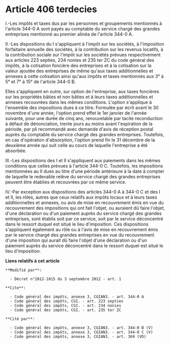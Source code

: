 # Article 406 terdecies

I.-Les impôts et taxes dus par les personnes et groupements mentionnés à l'article 344-0 A sont payés au comptable du service
chargé des grandes entreprises mentionné au premier alinéa de l'article 344-0 A. 

II.-Les dispositions du I s'appliquent à l'impôt sur les sociétés, à l'imposition forfaitaire annuelle des sociétés, à la
contribution sur les revenus locatifs, à la contribution sociale sur l'impôt sur les sociétés prévues respectivement aux
articles 223 septies, 234 nonies et 235 ter ZC du code général des impôts, à la cotisation foncière des entreprises et à la
cotisation sur la valeur ajoutée des entreprises de même qu'aux taxes additionnelles et annexes à cette cotisation ainsi
qu'aux impôts et taxes mentionnés aux 3° à 5° et 7° à 15° de l'article 344-0 B. 

Elles s'appliquent en outre, sur option de l'entreprise, aux taxes foncières sur les propriétés bâties et non bâties et à
leurs taxes additionnelles et annexes recouvrées dans les mêmes conditions. L'option s'applique à l'ensemble des impositions
dues à ce titre. Formulée par écrit avant le 30 novembre d'une année, l'option prend effet le 1er janvier de l'année
suivante, pour une durée de cinq ans, renouvelable par tacite reconduction à défaut de dénonciation, trente jours au moins
avant l'expiration de la période, par pli recommandé avec demande d'avis de réception postal auprès du comptable du service
chargé des grandes entreprises. Toutefois, en cas d'opération d'absorption, l'option prend fin le 31 décembre de la deuxième
année qui suit celle au cours de laquelle l'entreprise a été absorbée. 

III.-Les dispositions des I et II s'appliquent aux paiements dans les mêmes conditions que celles prévues à l'article 344-0
C. Toutefois, les impositions mentionnées au II dues au titre d'une période antérieure à la date à compter de laquelle le
redevable relève du service chargé des grandes entreprises peuvent être établies et recouvrées par ce même service. 

IV.-Par exception aux dispositions des articles 344-0 A à 344-0 C et des I et II, les rôles, autres que ceux relatifs aux
impôts locaux et à leurs taxes additionnelles et annexes, ou avis de mise en recouvrement émis en vue du recouvrement des
impositions qui ont fait l'objet, ou auraient dû faire l'objet, d'une déclaration ou d'un paiement auprès du service chargé
des grandes entreprises, sont établis soit par ce service, soit par le service déconcentré dans le ressort duquel est situé
le lieu d'imposition. Ces dispositions s'appliquent également au rôle ou à l'avis de mise en recouvrement émis par le service
chargé des grandes entreprises en vue du recouvrement d'une imposition qui aurait dû faire l'objet d'une déclaration ou d'un
paiement auprès du service déconcentré dans le ressort duquel est situé le lieu d'imposition.

**Liens relatifs à cet article**

	**Modifié par**:

	  - Décret n°2012-1015 du 3 septembre 2012 - art. 1

	**Cite**:

	  - Code général des impôts, annexe 3, CGIAN3. - art. 344-0 A
	  - Code général des impôts, CGI. - art. 223 septies
	  - Code général des impôts, CGI. - art. 234 nonies
	  - Code général des impôts, CGI. - art. 235 ter ZC

	**Cité par**:

	  - Code général des impôts, annexe 3, CGIAN3. - art. 344-0 B (V)
	  - Code général des impôts, annexe 3, CGIAN3. - art. 344-0 C (V)
	  - Code général des impôts, annexe 3, CGIAN3. - art. 369 (VD)
